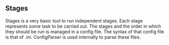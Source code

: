 Stages
------

Stages is a very basic tool to run independent stages. Each stage represents some task to be carried out.
The stages and the order in which they should be run is managed in a config file.
The syntax of that config file is that of .ini. ConfigParser is used internally to parse these files.
